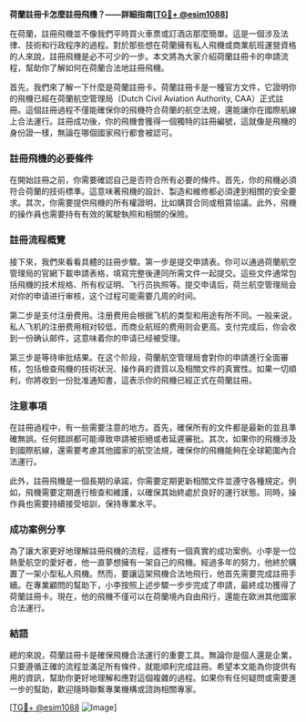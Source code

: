 **荷蘭註冊卡怎麼註冊飛機？——詳細指南[[TG💪+ @esim1088](https://t.me/s/esim1088)]**

在荷蘭，註冊飛機並不像我們平時買火車票或訂酒店那麼簡單。這是一個涉及法律、技術和行政程序的過程。對於那些想在荷蘭擁有私人飛機或商業航班運營資格的人來說，註冊飛機是必不可少的一步。本文將為大家介紹荷蘭註冊卡的申請流程，幫助你了解如何在荷蘭合法地註冊飛機。

首先，我們來了解一下什麼是荷蘭註冊卡。荷蘭註冊卡是一種官方文件，它證明你的飛機已經在荷蘭航空管理局（Dutch Civil Aviation Authority, CAA）正式註冊。這個註冊過程不僅能確保你的飛機符合荷蘭的航空法規，還能讓你在國際航線上合法運行。註冊成功後，你的飛機會獲得一個獨特的註冊編號，這就像是飛機的身份證一樣，無論在哪個國家飛行都會被認可。

### 註冊飛機的必要條件

在開始註冊之前，你需要確認自己是否符合所有必要的條件。首先，你的飛機必須符合荷蘭的技術標準。這意味著飛機的設計、製造和維修都必須達到相關的安全要求。其次，你需要提供飛機的所有權證明，比如購買合同或租賃協議。此外，飛機的操作員也需要持有有效的駕駛執照和相關的保險。

### 註冊流程概覽

接下來，我們來看看具體的註冊步驟。第一步是提交申請表。你可以通過荷蘭航空管理局的官網下載申請表格，填寫完整後連同所需文件一起提交。這些文件通常包括飛機的技术规格、所有权证明、飞行员执照等。提交申请后，荷兰航空管理局会对你的申请进行审核，这个过程可能需要几周的时间。

第二步是支付注册费用。注册费用会根据飞机的类型和用途有所不同。一般来说，私人飞机的注册费用相对较低，而商业航班的费用则会更高。支付完成后，你会收到一份确认邮件，这意味着你的申请已经被受理。

第三步是等待审批结果。在这个阶段，荷蘭航空管理局會對你的申請進行全面審核，包括檢查飛機的技術狀況、操作員的資質以及相關文件的真實性。如果一切順利，你將收到一份批准通知書，這表示你的飛機已經正式在荷蘭註冊。

### 注意事項

在註冊過程中，有一些需要注意的地方。首先，確保所有的文件都是最新的並且準確無誤。任何錯誤都可能導致申請被拒絕或者延遲審批。其次，如果你的飛機涉及到國際航線，還需要考慮其他國家的航空法規，確保你的飛機能夠在全球範圍內合法運行。

此外，註冊飛機是一個長期的承諾，你需要定期更新相關文件並遵守各種規定。例如，飛機需要定期進行檢查和維護，以確保其始終處於良好的運行狀態。同時，操作員也需要持續接受培訓，保持專業水平。

### 成功案例分享

為了讓大家更好地理解註冊飛機的流程，這裡有一個真實的成功案例。小李是一位熱愛航空的愛好者，他一直夢想擁有一架自己的飛機。經過多年的努力，他終於購置了一架小型私人飛機。然而，要讓這架飛機合法地飛行，他首先需要完成註冊手續。在專業顧問的幫助下，小李按照上述步驟一步步完成了申請，最終成功獲得了荷蘭註冊卡。現在，他的飛機不僅可以在荷蘭境內自由飛行，還能在歐洲其他國家合法運行。

### 結語

總的來說，荷蘭註冊卡是確保飛機合法運行的重要工具。無論你是個人還是企業，只要遵循正確的流程並滿足所有條件，就能順利完成註冊。希望本文能為你提供有用的資訊，幫助你更好地理解和應對這個複雜的過程。如果你有任何疑問或需要進一步的幫助，歡迎隨時聯繫專業機構或諮詢相關專家。

[[TG💪+ @esim1088](https://t.me/s/esim1088) ![Image](https://i.postimg.cc/4NQfJmqS/Snipaste-2025-05-13-00-14-12.png)]